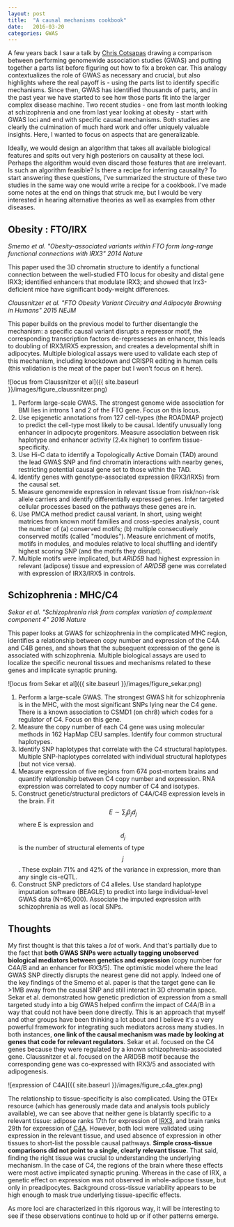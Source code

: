 ```yaml
---
layout: post
title:  "A causal mechanisms cookbook"
date:   2016-03-20
categories: GWAS
---
```


A few years back I saw a talk by [Chris Cotsapas](http://www.cotsapaslab.info/) drawing a comparison between performing genomewide association studies (GWAS) and putting together a parts list before figuring out how to fix a broken car. This analogy contextualizes the role of GWAS as necessary and crucial, but also highlights where the real payoff is - using the parts list to identify specific mechanisms. Since then, GWAS has identified thousands of parts, and in the past year we have started to see how those parts fit into the larger complex disease machine. Two recent studies - one from last month looking at schizophrenia and one from last year looking at obesity - start with GWAS loci and end with specific causal mechanisms. Both studies are clearly the culmination of much hard work and offer uniquely valuable insights. Here, I wanted to focus on aspects that are generalizable.

Ideally, we would design an algorithm that takes all available biological features and spits out very high posteriors on causality at these loci. Perhaps the algorithm would even discard those features that are irrelevant. Is such an algorithm feasible? Is there a recipe for inferring causality? To start answering these questions, I've summarized the structure of these two studies in the same way one would write a recipe for a cookbook. I've made some notes at the end on things that struck me, but I would be very interested in hearing alternative theories as well as examples from other diseases.
 
## Obesity : FTO/IRX
*Smemo et al. "Obesity-associated variants within FTO form long-range functional connections with IRX3" 2014 Nature*

This paper used the 3D chromatin structure to identify a functional connection between the well-studied FTO locus for obesity and distal gene IRX3; identified enhancers that modulate IRX3; and showed that Irx3-deficient mice have significant body-weight differences.

*Claussnitzer et al. "FTO Obesity Variant Circuitry and Adipocyte Browning in Humans" 2015 NEJM*

This paper builds on the previous model to further disentangle the mechanism: a specific causal variant disrupts a repressor motif, the corresponding transcription factors de-represseses an enhancer, this leads to doubling of IRX3/IRX5 expression, and creates a developmental shift in adipocytes. Multiple biological assays were used to validate each step of this mechanism, including knockdown and CRISPR editing in human cells (this validation is the meat of the paper but I won't focus on it here).

![locus from Claussnitzer et al]({{ site.baseurl }}/images/figure_claussnitzer.png)

1. Perform large-scale GWAS. The strongest genome wide association for BMI lies in introns 1 and 2 of the FTO gene. Focus on this locus.
2. Use epigenetic annotations from 127 cell-types (the ROADMAP project) to predict the cell-type most likely to be causal. Identify unusually long enhancer in adipocyte progenitors. Measure association between risk haplotype and enhancer activity (2.4x higher) to confirm tissue-specificity.
3. Use Hi-C data to identify a Topologically Active Domain (TAD) around the lead GWAS SNP and find chromatin interactions with nearby genes, restricting potential causal gene set to those within the TAD.
4. Identify genes with genotype-associated expression (IRX3/IRX5) from the causal set.
5. Measure genomewide expression in relevant tissue from risk/non-risk allele carriers and identify differentially expressed genes. Infer targeted cellular processes based on the pathways these genes are in.
6. Use PMCA method predict causal variant. In short, using weight matrices from known motif families and cross-species analysis, count the number of (a) conserved motifs; (b) multiple consecutively conserved motifs (called "modules"). Measure enrichment of motifs, motifs in modules, and modules relative to local shuffling and identify highest scoring SNP (and the motifs they disrupt).
7. Multiple motifs were implicated, but *ARID5B* had highest expression in relevant (adipose) tissue and expression of *ARID5B* gene was correlated with expression of IRX3/IRX5 in controls.

## Schizophrenia : MHC/C4
*Sekar et al. "Schizophrenia risk from complex variation of complement component 4" 2016 Nature*

This paper looks at GWAS for schizophrenia in the complicated MHC region, identifies a relationship between copy number and expression of the C4A and C4B genes, and shows that the subsequent expression of the gene is associated with schizophrenia. Multiple biological assays are used to localize the specific neuronal tissues and mechanisms related to these genes and implicate synaptic pruning.

![locus from Sekar et al]({{ site.baseurl }}/images/figure_sekar.png)

1. Perform a large-scale GWAS. The strongest GWAS hit for schizophrenia is in the MHC, with the most significant SNPs lying near the C4 gene. There is a known association to CSMD1 (on chr8) which codes for a regulator of C4. Focus on this gene.
2. Measure the copy number of each C4 gene was using molecular methods in 162 HapMap CEU samples. Identify four common structural haplotypes.
3. Identify SNP haplotypes that correlate with the C4 structural haplotypes. Multiple SNP-haplotypes correlated with individual structural haplotypes (but not vice versa).
4. Measure expression of five regions from 674 post-mortem brains and quantify relationship between C4 copy number and expression. RNA expression was correlated to copy number of C4 and isotypes.
5. Construct genetic/structural predictors of C4A/C4B expression levels in the brain. Fit $$E \sim \sum_j{\beta_j d_j }$$ where E is expression and $$d_j$$ is the number of structural elements of type $$j$$. These explain 71% and 42% of the variance in expression, more than any single cis-eQTL.
6. Construct SNP predictors of C4 alleles. Use standard haplotype imputation software (BEAGLE) to predict into large individual-level GWAS data (N=65,000). Associate the imputed expression with schizophrenia as well as local SNPs.

## Thoughts

My first thought is that this takes a *lot* of work. And that's partially due to the fact that **both GWAS SNPs were actually tagging unobserved biological mediators between genetics and expression** (copy number for C4A/B and an enhancer for IRX3/5). The optimistic model where the lead GWAS SNP directly disrupts the nearest gene did not apply. Indeed one of the key findings of the Smemo et al. paper is that the target gene can lie >1MB away from the causal SNP and still interact in 3D chromatin space. Sekar et al. demonstrated how genetic prediction of expression from a small targeted study into a big GWAS helped confirm the impact of C4A/B in a way that could not have been done directly. This is an approach that myself and other groups have been thinking a lot about and I believe it's a very powerful framework for integrating such mediators across many studies. In both instances, **one link of the causal mechanism was made by looking at genes that code for relevant regulators**. Sekar et al. focused on the C4 genes because they were regulated by a known schizophrenia-associated gene. Claussnitzer et al. focused on the ARID5B motif because the corresponding gene was co-expressed with IRX3/5 and associated with adipogenesis.

![expression of C4A]({{ site.baseurl }}/images/figure_c4a_gtex.png)

The relationship to tissue-specificity is also complicated. Using the GTEx resource (which has generously made data and analysis tools publicly available), we can see above that neither gene is blatantly specific to a relevant tissue: adipose ranks 17th for expression of [IRX3](http://gtexportal.org/home/gene/IRX3), and brain ranks 29th for expression of [C4A](http://gtexportal.org/home/gene/C4A). However, both loci were validated using expression in the relevant tissue, and used absence of expression in other tissues to short-list the possible causal pathways. **Simple cross-tissue comparisons did not point to a single, clearly relevant tissue**. That said, finding the right tissue was crucial to understanding the underlying mechanism. In the case of C4, the regions of the brain where these effects were most active implicated synaptic pruning. Whereas in the case of IRX, a genetic effect on expression was not observed in whole-adipose tissue, but only in preadipocytes. Background cross-tissue variability appears to be high enough to mask true underlying tissue-specific effects.

As more loci are characterized in this rigorous way, it will be interesting to see if these observations continue to hold up or if other patterns emerge.